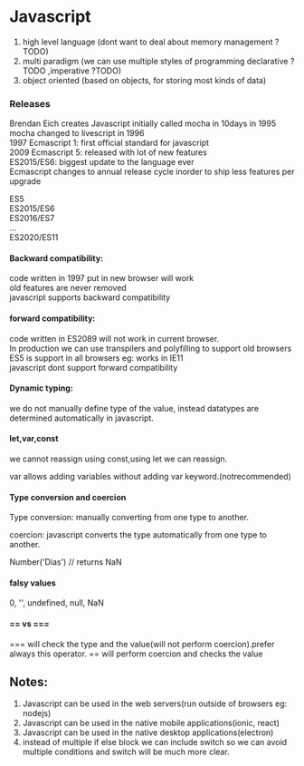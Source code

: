 # Javascript

1. high level language (dont want to deal about memory management ?TODO)
2. multi paradigm (we can use multiple styles of programming declarative ?TODO ,imperative ?TODO)
3. object oriented (based on objects, for storing most kinds of data)

### Releases

Brendan Eich creates Javascript initially called mocha in 10days in 1995  
mocha changed to livescript in 1996  
1997 Ecmascript 1: first official standard for javascript  
2009 Ecmascript 5: released with lot of new features  
ES2015/ES6: biggest update to the language ever  
Ecmascript changes to annual release cycle inorder to ship less features per upgrade

ES5  
ES2015/ES6  
ES2016/ES7  
...  
ES2020/ES11

#### Backward compatibility:

code written in 1997 put in new browser will work  
old features are never removed  
javascript supports backward compatibility

#### forward compatibility:

code written in ES2089 will not work in current browser.  
In production we can use transpilers and polyfilling to support old browsers  
ES5 is support in all browsers eg: works in IE11  
javascript dont support forward compatibility

#### Dynamic typing:

we do not manually define type of the value, instead datatypes are determined automatically in javascript.

#### let,var,const

we cannot reassign using const,using let we can reassign.

var allows adding variables without adding var keyword.(notrecommended)

#### Type conversion and coercion

Type conversion: manually converting from one type to another.

coercion: javascript converts the type automatically from one type to another.

Number('Dias') // returns NaN

#### falsy values

0, '', undefined, null, NaN

#### == vs ===

=== will check the type and the value(will not perform coercion).prefer always this operator.
== will perform coercion and checks the value

## Notes:

1. Javascript can be used in the web servers(run outside of browsers eg: nodejs)
2. Javascript can be used in the native mobile applications(ionic, react)
3. Javascript can be used in the native desktop applications(electron)
4. instead of multiple if else block we can include switch so we can avoid multiple conditions and switch will be much more clear.
